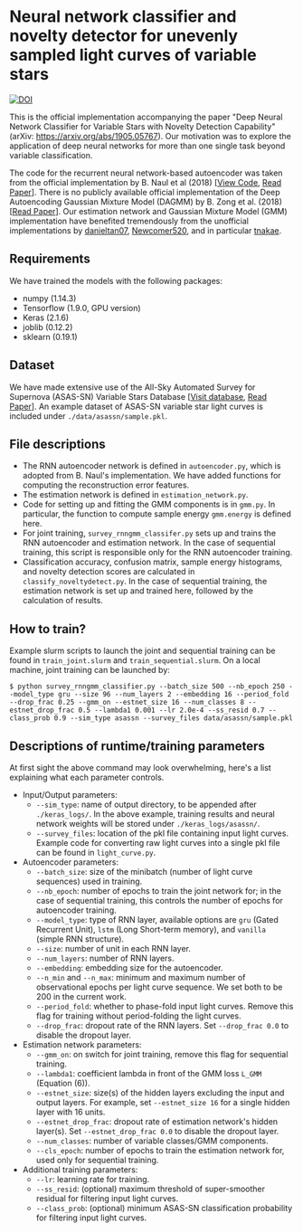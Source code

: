 # Neural network classifier and novelty detector for unevenly sampled light curves of variable stars
[![DOI](https://zenodo.org/badge/DOI/10.3847/2041-8213/ab212c.svg)](https://doi.org/10.3847/2041-8213/ab212c)

This is the official implementation accompanying the paper "Deep Neural Network Classifier for Variable Stars with Novelty Detection Capability" (arXiv: https://arxiv.org/abs/1905.05767).
Our motivation was to explore the application of deep neural networks for more than one single task beyond variable classification. 

The code for the recurrent neural network-based autoencoder was taken from the official implementation by B. Naul et al (2018) \[[View Code](https://github.com/bnaul/IrregularTimeSeriesAutoencoderPaper), [Read Paper](https://arxiv.org/abs/1711.10609)\].
There is no publicly available official implementation of the Deep Autoencoding Gaussian Mixture Model (DAGMM) by B. Zong et al. (2018) \[[Read Paper](https://openreview.net/pdf?id=BJJLHbb0-)\]. Our estimation network and Gaussian Mixture Model (GMM) implementation have benefited tremendously from the unofficial implementations by [danieltan07](https://github.com/danieltan07/dagmm), [Newcomer520](https://github.com/Newcomer520/tf-dagmm), and in particular [tnakae](https://github.com/tnakae/DAGMM). 

## Requirements
We have trained the models with the following packages:
- numpy (1.14.3)
- Tensorflow (1.9.0, GPU version)
- Keras (2.1.6)
- joblib (0.12.2)
- sklearn (0.19.1)

## Dataset
We have made extensive use of the All-Sky Automated Survey for Supernova (ASAS-SN) Variable Stars Database \[[Visit database](https://asas-sn.osu.edu/variables), [Read Paper](https://arxiv.org/abs/1809.07329)\].
An example dataset of ASAS-SN variable star light curves is included under `./data/asassn/sample.pkl`.

## File descriptions
- The RNN autoencoder network is defined in `autoencoder.py`, which is adopted from B. Naul's implementation. 
  We have added functions for computing the reconstruction error features. 
- The estimation network is defined in `estimation_network.py`.
- Code for setting up and fitting the GMM components is in `gmm.py`. In particular, the function to compute sample energy `gmm.energy` is defined here.
- For joint training, `survey_rnngmm_classifer.py` sets up and trains the RNN autoencoder and estimation network. In the case of sequential training, this script is responsible only for the RNN autoencoder training. 
- Classification accuracy, confusion matrix, sample energy histograms, and novelty detection scores are calculated in `classify_noveltydetect.py`. In the case of sequential training, the estimation network is set up and trained here, followed by the calculation of results. 


## How to train?
Example slurm scripts to launch the joint and sequential training can be found in `train_joint.slurm` and `train_sequential.slurm`.
On a local machine, joint training can be launched by:
```console
$ python survey_rnngmm_classifier.py --batch_size 500 --nb_epoch 250 --model_type gru --size 96 --num_layers 2 --embedding 16 --period_fold --drop_frac 0.25 --gmm_on --estnet_size 16 --num_classes 8 --estnet_drop_frac 0.5 --lambda1 0.001 --lr 2.0e-4 --ss_resid 0.7 --class_prob 0.9 --sim_type asassn --survey_files data/asassn/sample.pkl
```

## Descriptions of runtime/training parameters
At first sight the above command may look overwhelming, here's a list explaining what each parameter controls.
- Input/Output parameters:
  - `--sim_type`: name of output directory, to be appended after `./keras_logs/`. In the above example, training results and neural network weights will be stored under `./keras_logs/asassn/`. 
  - `--survey_files`: location of the pkl file containing input light curves. Example code for converting raw light curves into a single pkl file can be found in `light_curve.py`.
- Autoencoder parameters:
  - `--batch_size`: size of the minibatch (number of light curve sequences) used in training. 
  - `--nb_epoch`: number of epochs to train the joint network for; in the case of sequential training, this controls the number of epochs for autoencoder training.
  - `--model_type`: type of RNN layer, available options are `gru` (Gated Recurrent Unit), `lstm` (Long Short-term memory), and `vanilla` (simple RNN structure).
  - `--size`: number of unit in each RNN layer. 
  - `--num_layers`: number of RNN layers.
  - `--embedding`: embedding size for the autoencoder.
  - `--n_min` and `--n_max`: minimum and maximum number of observational epochs per light curve sequence. We set both to be 200 in the current work.
  - `--period_fold`: whether to phase-fold input light curves. Remove this flag for training without period-folding the light curves. 
  - `--drop_frac`: dropout rate of the RNN layers. Set `--drop_frac 0.0` to disable the dropout layer.
- Estimation network parameters:
  - `--gmm_on`: on switch for joint training, remove this flag for sequential training.
  - `--lambda1`: coefficient lambda in front of the GMM loss `L_GMM` (Equation (6)). 
  - `--estnet_size`: size(s) of the hidden layers excluding the input and output layers. For example, set `--estnet_size 16` for a single hidden layer with 16 units. 
  - `--estnet_drop_frac`: dropout rate of estimation network's hidden layer(s). Set `--estnet_drop_frac 0.0` to disable the dropout layer. 
  - `--num_classes`: number of variable classes/GMM components.
  - `--cls_epoch`: number of epochs to train the estimation network for, used only for sequential training. 
- Additional training parameters:
  - `--lr`: learning rate for training.
  - `--ss_resid`: (optional) maximum threshold of super-smoother residual for filtering input light curves. 
  - `--class_prob`: (optional) minimum ASAS-SN classification probability for filtering input light curves. 
